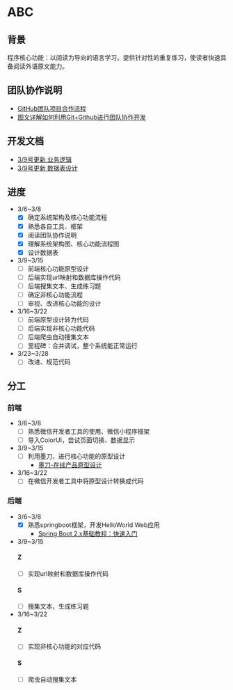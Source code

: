 # ABC
## 背景
程序核心功能：以阅读为导向的语言学习。提供针对性的重复练习，使读者快速具备阅读外语原文能力。

## 团队协作说明
- [GitHub团队项目合作流程](https://www.cnblogs.com/schaepher/p/4933873.html)
- [图文详解如何利用Git+Github进行团队协作开发](https://zhuanlan.zhihu.com/p/23478654)

## 开发文档
  - [3/9号更新 业务逻辑](https://github.com/FromABCToEverything/ABC/blob/dev/service_logic.md)
  - [3/9号更新 数据表设计](https://github.com/FromABCToEverything/ABC/blob/dev/images/db_design.md)

## 进度
  - 3/6~3/8
    - [X] 确定系统架构及核心功能流程
    - [X] 熟悉各自工具、框架
    - [X] 阅读团队协作说明
    - [X] 理解系统架构图、核心功能流程图
    - [X] 设计数据表
  - 3/9~3/15
    - [ ] 前端核心功能原型设计
    - [ ] 后端实现url映射和数据库操作代码
    - [ ] 后端搜集文本、生成练习题
    - [ ] 确定非核心功能流程
    - [ ] 审视、改进核心功能的设计
  - 3/16~3/22
    - [ ] 前端原型设计转为代码
    - [ ] 后端实现非核心功能代码
    - [ ] 后端爬虫自动搜集文本
    - [ ] 里程碑：合并调试，整个系统能正常运行
  - 3/23~3/28
    - [ ] 改进、规范代码
## 分工
### 前端
  - 3/6~3/8
    - [ ] 熟悉微信开发者工具的使用、微信小程序框架
    - [ ] 导入ColorUI，尝试页面切换、数据显示
  - 3/9~3/15
    - [ ] 利用墨刀，进行核心功能的原型设计
      - [墨刀-在线产品原型设计](https://free.modao.cc/)
  - 3/16~3/22
    - [ ] 在微信开发者工具中将原型设计转换成代码
    
### 后端
  - 3/6~3/8
    - [X] 熟悉springboot框架，开发HelloWorld Web应用
      - [Spring Boot 2.x基础教程：快速入门](http://blog.didispace.com/spring-boot-learning-21-1-1/)
  - 3/9~3/15
    #### Z
    - [ ] 实现url映射和数据库操作代码
    #### S
    - [ ] 搜集文本，生成练习题
  - 3/16~3/22
    #### Z
    - [ ] 实现非核心功能的对应代码
    #### S
    - [ ] 爬虫自动搜集文本
  
